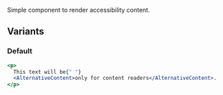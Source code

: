 Simple component to render accessibility content.

## Variants

### Default

```jsx
<p>
  This text will be{" "}
  <AlternativeContent>only for content readers</AlternativeContent>.
</p>
```

